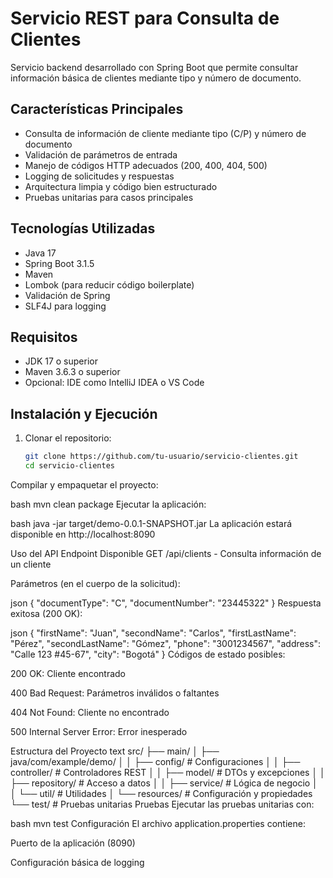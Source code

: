 # Servicio REST para Consulta de Clientes

Servicio backend desarrollado con Spring Boot que permite consultar información básica de clientes mediante tipo y número de documento.

## Características Principales

- Consulta de información de cliente mediante tipo (C/P) y número de documento
- Validación de parámetros de entrada
- Manejo de códigos HTTP adecuados (200, 400, 404, 500)
- Logging de solicitudes y respuestas
- Arquitectura limpia y código bien estructurado
- Pruebas unitarias para casos principales

## Tecnologías Utilizadas

- Java 17
- Spring Boot 3.1.5
- Maven
- Lombok (para reducir código boilerplate)
- Validación de Spring
- SLF4J para logging

## Requisitos

- JDK 17 o superior
- Maven 3.6.3 o superior
- Opcional: IDE como IntelliJ IDEA o VS Code

## Instalación y Ejecución

1. Clonar el repositorio:
   ```bash
   git clone https://github.com/tu-usuario/servicio-clientes.git
   cd servicio-clientes
Compilar y empaquetar el proyecto:

bash
mvn clean package
Ejecutar la aplicación:

bash
java -jar target/demo-0.0.1-SNAPSHOT.jar
La aplicación estará disponible en http://localhost:8090

Uso del API
Endpoint Disponible
GET /api/clients - Consulta información de un cliente

Parámetros (en el cuerpo de la solicitud):

json
{
  "documentType": "C",
  "documentNumber": "23445322"
}
Respuesta exitosa (200 OK):

json
{
  "firstName": "Juan",
  "secondName": "Carlos",
  "firstLastName": "Pérez",
  "secondLastName": "Gómez",
  "phone": "3001234567",
  "address": "Calle 123 #45-67",
  "city": "Bogotá"
}
Códigos de estado posibles:

200 OK: Cliente encontrado

400 Bad Request: Parámetros inválidos o faltantes

404 Not Found: Cliente no encontrado

500 Internal Server Error: Error inesperado

Estructura del Proyecto
text
src/
├── main/
│   ├── java/com/example/demo/
│   │   ├── config/        # Configuraciones
│   │   ├── controller/    # Controladores REST
│   │   ├── model/         # DTOs y excepciones
│   │   ├── repository/    # Acceso a datos
│   │   ├── service/       # Lógica de negocio
│   │   └── util/          # Utilidades
│   └── resources/         # Configuración y propiedades
└── test/                  # Pruebas unitarias
Pruebas
Ejecutar las pruebas unitarias con:

bash
mvn test
Configuración
El archivo application.properties contiene:

Puerto de la aplicación (8090)

Configuración básica de logging
